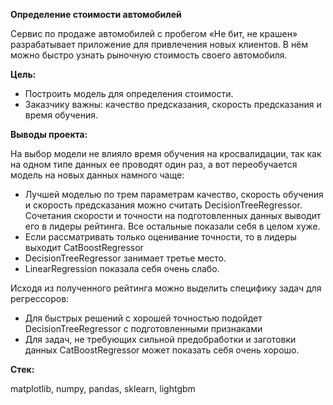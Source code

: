 **Определение стоимости автомобилей**

Сервис по продаже автомобилей с пробегом «Не бит, не крашен» разрабатывает приложение для привлечения новых клиентов. В нём можно быстро узнать рыночную стоимость своего автомобиля.

**Цель:**

- Построить модель для определения стоимости. 
- Заказчику важны: качество предсказания, скорость предсказания и время обучения.

**Выводы проекта:**

На выбор модели не влияло время обучения на кросвалидации, так как на одном типе данных ее проводят один раз, а вот переобучается модель на новых данных намного чаще:

- Лучшей моделью по трем параметрам качество, скорость обучения и скорость предсказания можно считать DecisionTreeRegressor. Сочетания скорости и точности на подготовленных данных выводит его в лидеры рейтинга. Все остальные показали себя в целом хуже.
- Если рассматривать только оценивание точности, то в лидеры выходит CatBoostRegressor
- DecisionTreeRegressor занимает третье место.
- LinearRegression показала себя очень слабо.

Исходя из полученного рейтинга можно выделить специфику задач для регрессоров:

- Для быстрых решений с хорошей точностью подойдет DecisionTreeRegressor с подготовленными признаками
- Для задач, не требующих сильной предобработки и заготовки данных CatBoostRegressor может показать себя очень хорошо.

**Стек:**

matplotlib, numpy, pandas, sklearn, lightgbm
